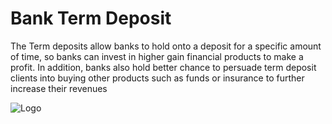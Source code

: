 
# Bank Term Deposit

The Term deposits allow banks to hold onto a deposit for a specific amount of time, so banks can invest in higher 
gain financial products to make a profit. In addition, banks also hold better chance to 
persuade term deposit clients into buying other products such as funds or insurance to 
further increase their revenues


![Logo](https://zfund-data-storage.s3.ap-south-1.amazonaws.com/1595845760430)

